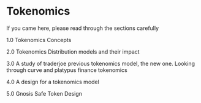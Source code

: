 # Tokenomics


If you came here, please read through the sections carefully

1.0 Tokenomics Concepts

2.0 Tokenomics Distribution models and their impact


3.0 A study of traderjoe previous tokenomics model, the new one. Looking through curve and platypus finance tokenomics

4.0 A design for a tokenomics model

5.0 Gnosis Safe Token Design

